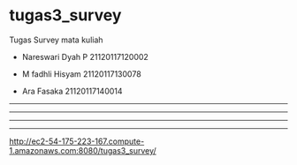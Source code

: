 # tugas3_survey
Tugas Survey mata kuliah

- Nareswari Dyah P 	21120117120002

- M fadhli Hisyam 	21120117130078

- Ara Fasaka	21120117140014

---
---
---
---

http://ec2-54-175-223-167.compute-1.amazonaws.com:8080/tugas3_survey/
